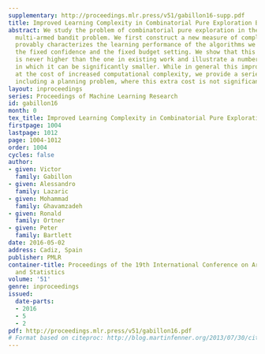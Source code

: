 ```yaml
---
supplementary: http://proceedings.mlr.press/v51/gabillon16-supp.pdf
title: Improved Learning Complexity in Combinatorial Pure Exploration Bandits
abstract: We study the problem of combinatorial pure exploration in the stochastic
  multi-armed bandit problem. We first construct a new measure of complexity that
  provably characterizes the learning performance of the algorithms we propose for
  the fixed confidence and the fixed budget setting. We show that this complexity
  is never higher than the one in existing work and illustrate a number of configurations
  in which it can be significantly smaller. While in general this improvement comes
  at the cost of increased computational complexity, we provide a series of examples,
  including a planning problem, where this extra cost is not significant.
layout: inproceedings
series: Proceedings of Machine Learning Research
id: gabillon16
month: 0
tex_title: Improved Learning Complexity in Combinatorial Pure Exploration Bandits
firstpage: 1004
lastpage: 1012
page: 1004-1012
order: 1004
cycles: false
author:
- given: Victor
  family: Gabillon
- given: Alessandro
  family: Lazaric
- given: Mohammad
  family: Ghavamzadeh
- given: Ronald
  family: Ortner
- given: Peter
  family: Bartlett
date: 2016-05-02
address: Cadiz, Spain
publisher: PMLR
container-title: Proceedings of the 19th International Conference on Artificial Intelligence
  and Statistics
volume: '51'
genre: inproceedings
issued:
  date-parts:
  - 2016
  - 5
  - 2
pdf: http://proceedings.mlr.press/v51/gabillon16.pdf
# Format based on citeproc: http://blog.martinfenner.org/2013/07/30/citeproc-yaml-for-bibliographies/
---
```

